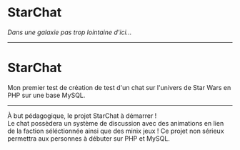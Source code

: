 # StarChat

<i>Dans une galaxie pas trop lointaine d'ici...</i>
<hr>

<h1>StarChat</h1>

Mon premier test de création de test d'un chat sur l'univers de Star Wars en PHP sur une base MySQL.

<hr>

À but pédagogique, le projet StarChat à démarrer !<br />
Le chat possèdera un système de discussion avec des animations en lien de la faction séléctionnée ainsi que des minix jeux !
<a href='https://scontent-cdg2-1.xx.fbcdn.net/v/t31.0-8/30073659_2045066409114721_8337098259126053947_o.jpg?_nc_cat=0&oh=45834c84dfe86b2d178af4f8257f434c&oe=5B2EFE1E'></a>
Ce projet non sérieux permettra aux personnes à débuter sur PHP et MySQL.